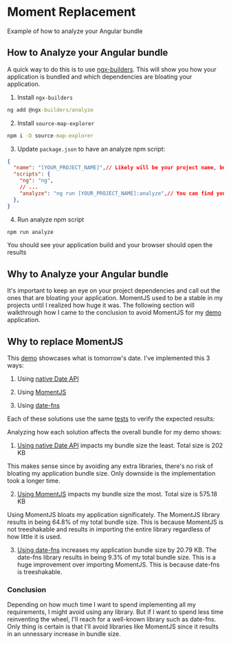 # Moment Replacement

Example of how to analyze your Angular bundle

## How to Analyze your Angular bundle

A quick way to do this is to use [ngx-builders](https://github.com/ngx-builders/source-map-analyzer#setting-up-this-builder). This will show you how your application is bundled and which dependencies are bloating your application.

1. Install `ngx-builders`
```cmd
ng add @ngx-builders/analyze
```

2. Install `source-map-explorer`
```cmd
npm i -D source-map-explorer
```

3. Update `package.json` to have an analyze npm script:

```json
{
  "name": "[YOUR_PROJECT_NAME]",// Likely will be your project name, but doesn't have to be
  "scripts": {
    "ng": "ng",
    // ...
    "analyze": "ng run [YOUR_PROJECT_NAME]:analyze",// You can find your project name in angular.json under the projects property
  },
}
```

4. Run analyze npm script

```cmd
npm run analyze
```

You should see your application build and your browser should open the results

## Why to Analyze your Angular bundle

It's important to keep an eye on your project dependencies and call out the ones that are bloating your application. MomentJS used to be a stable in my projects until I realized how huge it was. The following section will walkthrough how I came to the conclusion to avoid MomentJS for my [demo](https://m-thompson-code.github.io/moment-replacement/) application.

## Why to replace MomentJS

This [demo](https://m-thompson-code.github.io/moment-replacement/) showcases what is tomorrow's date. I've implemented this 3 ways:

1. Using [native Date API](https://github.com/m-thompson-code/moment-replacement/blob/main/src/app/services/date.service.ts#L10)

2. Using [MomentJS](https://github.com/m-thompson-code/moment-replacement/blob/momentjs/src/app/services/date.service.ts#L11)

3. Using [date-fns](https://github.com/m-thompson-code/moment-replacement/blob/date-fns/src/app/services/date.service.ts#L12)

Each of these solutions use the same [tests](https://github.com/m-thompson-code/moment-replacement/blob/main/src/app/services/date.service.spec.ts#L21) to verify the expected results:

Analyzing how each solution affects the overall bundle for my demo shows:

1. [Using native Date API](https://m-thompson-code.github.io/moment-replacement/assets/sme-result-native-date.html) impacts my bundle size the least. Total size is 202 KB

This makes sense since by avoiding any extra libraries, there's no risk of bloating my application bundle size. Only downside is the implementation took a longer time.

2. [Using MomentJS](https://m-thompson-code.github.io/moment-replacement/assets/sme-result-momentjs.html) impacts my bundle size the most. Total size is 575.18 KB

Using MomentJS bloats my application significately. The MomentJS library results in being 64.8% of my total bundle size. This is because MomentJS is not treeshakable and results in importing the entire library regardless of how little it is used.

3. [Using date-fns](https://m-thompson-code.github.io/moment-replacement/assets/sme-result-date-fns.html) increases my application bundle size by 20.79 KB.  The date-fns library results in being 9.3% of my total bundle size. This is a huge improvement over importing MomentJS. This is because date-fns is treeshakable.

### Conclusion

Depending on how much time I want to spend implementing all my requirements, I might avoid using any library. But if I want to spend less time reinventing the wheel, I'll reach for a well-known library such as date-fns. Only thing is certain is that I'll avoid libraries like MomentJS since it results in an unnessary increase in bundle size.
